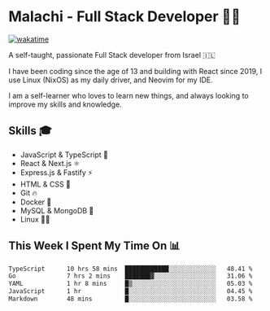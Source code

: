 # Malachi - Full Stack Developer 🚀🔥
[![wakatime](https://wakatime.com/badge/user/112ec769-e669-4b78-a46f-cf4343930741.svg)](https://wakatime.com/@112ec769-e669-4b78-a46f-cf4343930741)

A self-taught, passionate Full Stack developer from Israel 🇮🇱

I have been coding since the age of 13 and building with React since 2019, I use Linux (NixOS) as my daily driver, and Neovim for my IDE.

I am a self-learner who loves to learn new things, and always looking to improve my skills and knowledge.

## Skills 🎓
- JavaScript & TypeScript 💎
- React & Next.js ⚛️
- Express.js & Fastify ⚡️
- HTML & CSS 🎨
- Git 🔥
- Docker 🐳
- MySQL & MongoDB 💾
- Linux 👨‍💻

## This Week I Spent My Time On 📊
<!--START_SECTION:waka-->

```txt
TypeScript      10 hrs 58 mins  ████████████░░░░░░░░░░░░░   48.41 %
Go              7 hrs 2 mins    ███████▓░░░░░░░░░░░░░░░░░   31.06 %
YAML            1 hr 8 mins     █▒░░░░░░░░░░░░░░░░░░░░░░░   05.03 %
JavaScript      1 hr            █░░░░░░░░░░░░░░░░░░░░░░░░   04.45 %
Markdown        48 mins         █░░░░░░░░░░░░░░░░░░░░░░░░   03.58 %
```

<!--END_SECTION:waka-->
